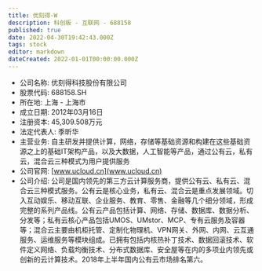 ```yaml
---
title: 优刻得-W
description: 科创板 - 互联网 - 688158
published: true
date: 2022-04-30T19:42:43.000Z
tags: stock
editor: markdown
dateCreated: 2022-01-01T00:00:00.000Z
---
```


- 公司名称: 优刻得科技股份有限公司
- 股票代码: 688158.SH
- 所在地: 上海 - 上海市
- 成立日期: 2012年03月16日
- 注册资本: 45,309.508万元
- 法定代表人: 季昕华
- 主营业务: 自主研发并提供计算，网络，存储等基础资源和构建在这些基础资源之上的基础IT架构产品，以及大数据，人工智能等产品，通过公有云，私有云，混合云三种模式为用户提供服务
- 公司官网: [www.ucloud.cn](www.ucloud.cn)
- 公司介绍: 公司是国内领先的第三方云计算服务商，提供公有云、私有云、混合云三种模式服务。公有云是核心业务，私有云、混合云是重点发展领域。切入互动娱乐、移动互联、企业服务、教育、零售、金融等几个细分领域，形成完整的系列产品线。公有云产品包括计算、网络、存储、数据库、数据分析、分发等；私有云核心产品包括UMOS、UMstor、MCP、专有云服务及容器等；混合云主要由机柜托管、定制化物理机、VPN网关、外网、内网、云互通服务、运维服务等模块组成。已拥有包括内核热补丁技术、数据回滚技术、软件定义网络、负载均衡技术、分布式数据库、安全屋等在内的多项业内领先或创新的云计算技术。2018年上半年国内公有云市场排名第六。



